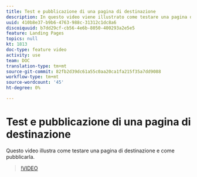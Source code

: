 ```yaml
---
title: Test e pubblicazione di una pagina di destinazione
description: In questo video viene illustrato come testare una pagina di destinazione integrata  Adobe Campaign Standard e come pubblicarla.
uuid: 410b8e37-b9b6-4763-988c-31312c1dc8a6
discoiquuid: b7dd29cf-cb56-4e6b-8050-400293a2e5e5
feature: Landing Pages
topics: null
kt: 1813
doc-type: feature video
activity: use
team: DOC
translation-type: tm+mt
source-git-commit: 82fb2d39dc61a55c0aa20ca1fa215f35a7dd9088
workflow-type: tm+mt
source-wordcount: '45'
ht-degree: 0%

---
```



# Test e pubblicazione di una pagina di destinazione

Questo video illustra come testare una pagina di destinazione e come pubblicarla.

>[!VIDEO](https://video.tv.adobe.com/v/24092?quality=12)
